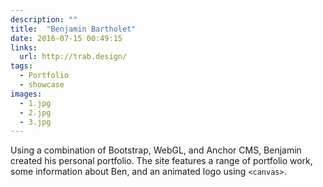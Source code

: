 ```yaml
---
description: ""
title:  "Benjamin Bartholet"
date: 2016-07-15 00:49:15
links:
  url: http://trab.design/
tags:
  - Portfolio
  - showcase
images:
  - 1.jpg
  - 2.jpg
  - 3.jpg
---
```


Using a combination of Bootstrap, WebGL, and Anchor CMS, Benjamin created his personal portfolio. The site features a range of portfolio work, some information about Ben, and an animated logo using `<canvas>`.
